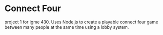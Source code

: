 # Connect Four
project 1 for igme 430. 
Uses Node.js to create a playable connect four game between many people at the same time using a lobby system.

